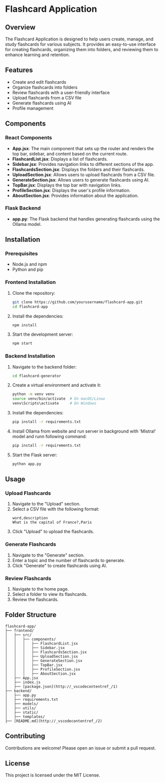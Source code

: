 # Flashcard Application

## Overview

The Flashcard Application is designed to help users create, manage, and study flashcards for various subjects. It provides an easy-to-use interface for creating flashcards, organizing them into folders, and reviewing them to enhance learning and retention.

## Features

- Create and edit flashcards
- Organize flashcards into folders
- Review flashcards with a user-friendly interface
- Upload flashcards from a CSV file
- Generate flashcards using AI
- Profile management

## Components

### React Components

- **App.jsx**: The main component that sets up the router and renders the top bar, sidebar, and content based on the current route.
- **FlashcardList.jsx**: Displays a list of flashcards.
- **Sidebar.jsx**: Provides navigation links to different sections of the app.
- **FlashcardsSection.jsx**: Displays the folders and their flashcards.
- **UploadSection.jsx**: Allows users to upload flashcards from a CSV file.
- **GenerateSection.jsx**: Allows users to generate flashcards using AI.
- **TopBar.jsx**: Displays the top bar with navigation links.
- **ProfileSection.jsx**: Displays the user's profile information.
- **AboutSection.jsx**: Provides information about the application.

### Flask Backend

- **app.py**: The Flask backend that handles generating flashcards using the Ollama model.

## Installation

### Prerequisites

- Node.js and npm
- Python and pip

### Frontend Installation

1. Clone the repository:
   ```bash
   git clone https://github.com/yourusername/flashcard-app.git
   cd flashcard-app
   ```
2. Install the dependencies:
   ```bash
   npm install
   ```
3. Start the development server:
   ```bash
   npm start
   ```

### Backend Installation

1. Navigate to the backend folder:
   ```bash
   cd flashcard-generator
   ```
2. Create a virtual environment and activate it:
   ```bash
   python -m venv venv
   source venv/bin/activate  # On macOS/Linux
   venv\Scripts\activate     # On Windows
   ```
3. Install the dependencies:
   ```bash
   pip install -r requirements.txt
   ```
4. Install Ollama from website and run server in background with 'Mistral' model and runn following command:
   ```bash
   pip install -r requirements.txt
   ```
5. Start the Flask server:
   ```bash
   python app.py
   ```

## Usage

### Upload Flashcards
1. Navigate to the "Upload" section.
2. Select a CSV file with the following format:
   ```csv
   word,description
   What is the capital of France?,Paris
   ```
3. Click "Upload" to upload the flashcards.

### Generate Flashcards
1. Navigate to the "Generate" section.
2. Enter a topic and the number of flashcards to generate.
3. Click "Generate" to create flashcards using AI.

### Review Flashcards
1. Navigate to the home page.
2. Select a folder to view its flashcards.
3. Review the flashcards.

## Folder Structure

```
flashcard-app/
├── frontend/
│   ├── src/
│   │   ├── components/
│   │   │   ├── FlashcardList.jsx
│   │   │   ├── Sidebar.jsx
│   │   │   ├── FlashcardsSection.jsx
│   │   │   ├── UploadSection.jsx
│   │   │   ├── GenerateSection.jsx
│   │   │   ├── TopBar.jsx
│   │   │   ├── ProfileSection.jsx
│   │   │   ├── AboutSection.jsx
│   ├── App.jsx
│   ├── index.js
│   ├── [package.json](http://_vscodecontentref_/1)
├── backend/
│   ├── app.py
│   ├── requirements.txt
│   ├── models/
│   ├── utils/
│   ├── static/
│   ├── templates/
├── [README.md](http://_vscodecontentref_/2)
```

## Contributing

Contributions are welcome! Please open an issue or submit a pull request.

## License

This project is licensed under the MIT License.

